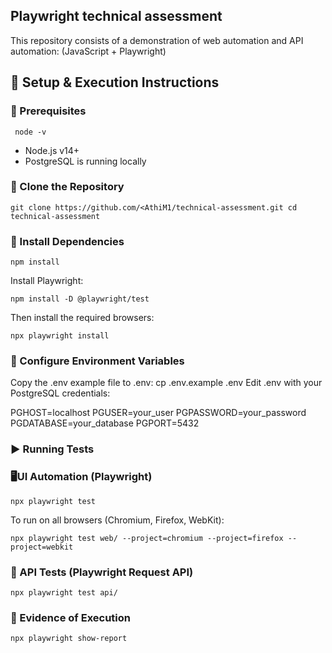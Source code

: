 ## Playwright technical assessment

This repository consists of a demonstration of web automation and API automation:
(JavaScript + Playwright)

## 🚀 Setup & Execution Instructions

### 🔧 Prerequisites

` node -v`
- Node.js v14+
- PostgreSQL is running locally

### 📁 Clone the Repository

`git clone https://github.com/<AthiM1/technical-assessment.git
cd technical-assessment`

### 🔧 Install Dependencies

`npm install`

Install Playwright:

`npm install -D @playwright/test`

Then install the required browsers:

`npx playwright install`

### 🔐 Configure Environment Variables

Copy the .env example file to .env:
cp .env.example .env
Edit .env with your PostgreSQL credentials:

PGHOST=localhost
PGUSER=your_user
PGPASSWORD=your_password
PGDATABASE=your_database
PGPORT=5432

### ▶️ Running Tests

### 🖥UI Automation (Playwright)

`npx playwright test`

To run on all browsers (Chromium, Firefox, WebKit):

`npx playwright test web/ --project=chromium --project=firefox --project=webkit`

### 📡 API Tests (Playwright Request API)

`npx playwright test api/`

### 📄 Evidence of Execution

`npx playwright show-report`
